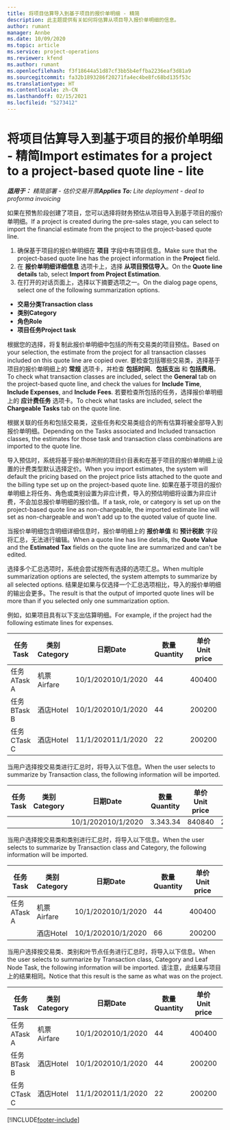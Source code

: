 ```yaml
---
title: 将项目估算导入到基于项目的报价单明细 - 精简
description: 此主题提供有关如何将估算从项目导入报价单明细的信息。
author: rumant
manager: Annbe
ms.date: 10/09/2020
ms.topic: article
ms.service: project-operations
ms.reviewer: kfend
ms.author: rumant
ms.openlocfilehash: f3f18644a51d87cf3bb5b4effba2236eaf3d81a9
ms.sourcegitcommit: fa32b1893286f20271fa4ec4be8fc68bd135f53c
ms.translationtype: HT
ms.contentlocale: zh-CN
ms.lasthandoff: 02/15/2021
ms.locfileid: "5273412"
---
```

# <a name="import-estimates-for-a-project-to-a-project-based-quote-line---lite"></a><span data-ttu-id="8a44c-103">将项目估算导入到基于项目的报价单明细 - 精简</span><span class="sxs-lookup"><span data-stu-id="8a44c-103">Import estimates for a project to a project-based quote line - lite</span></span>

<span data-ttu-id="8a44c-104">_**适用于：** 精简部署 - 估价交易开票_</span><span class="sxs-lookup"><span data-stu-id="8a44c-104">_**Applies To:** Lite deployment - deal to proforma invoicing_</span></span>

<span data-ttu-id="8a44c-105">如果在预售阶段创建了项目，您可以选择将财务预估从项目导入到基于项目的报价单明细。</span><span class="sxs-lookup"><span data-stu-id="8a44c-105">If a project is created during the pre-sales stage, you can select to import the financial estimate from the project to the project-based quote line.</span></span>

1. <span data-ttu-id="8a44c-106">确保基于项目的报价单明细在 **项目** 字段中有项目信息。</span><span class="sxs-lookup"><span data-stu-id="8a44c-106">Make sure that the project-based quote line has the project information in the **Project** field.</span></span>
2. <span data-ttu-id="8a44c-107">在 **报价单明细详细信息** 选项卡上，选择 **从项目预估导入**。</span><span class="sxs-lookup"><span data-stu-id="8a44c-107">On the **Quote line details** tab, select **Import from Project Estimation**.</span></span>
3. <span data-ttu-id="8a44c-108">在打开的对话页面上，选择以下摘要选项之一。</span><span class="sxs-lookup"><span data-stu-id="8a44c-108">On the dialog page opens, select one of the following summarization options.</span></span>

  - <span data-ttu-id="8a44c-109">**交易分类**</span><span class="sxs-lookup"><span data-stu-id="8a44c-109">**Transaction class**</span></span>
  - <span data-ttu-id="8a44c-110">**类别**</span><span class="sxs-lookup"><span data-stu-id="8a44c-110">**Category**</span></span>
  - <span data-ttu-id="8a44c-111">**角色**</span><span class="sxs-lookup"><span data-stu-id="8a44c-111">**Role**</span></span> 
  - <span data-ttu-id="8a44c-112">**项目任务**</span><span class="sxs-lookup"><span data-stu-id="8a44c-112">**Project task**</span></span>

<span data-ttu-id="8a44c-113">根据您的选择，将复制此报价单明细中包括的所有交易类的项目预估。</span><span class="sxs-lookup"><span data-stu-id="8a44c-113">Based on your selection, the estimate from the project for all transaction classes included on this quote line are copied over.</span></span> <span data-ttu-id="8a44c-114">要检查包括哪些交易类，选择基于项目的报价单明细上的 **常规** 选项卡，并检查 **包括时间**、**包括支出** 和 **包括费用**。</span><span class="sxs-lookup"><span data-stu-id="8a44c-114">To check what transaction classes are included, select the **General** tab on the project-based quote line, and check the values for **Include Time**, **Include Expenses**, and **Include Fees**.</span></span>  <span data-ttu-id="8a44c-115">若要检查所包括的任务，选择报价单明细上的 **应计费任务** 选项卡。</span><span class="sxs-lookup"><span data-stu-id="8a44c-115">To check what tasks are included, select the **Chargeable Tasks** tab on the quote line.</span></span>

<span data-ttu-id="8a44c-116">根据关联的任务和包括交易类，这些任务和交易类组合的所有估算将被全部导入到报价单明细。</span><span class="sxs-lookup"><span data-stu-id="8a44c-116">Depending on the Tasks associated and Included transaction classes, the estimates for those task and transaction class combinations are imported to the quote line.</span></span>

<span data-ttu-id="8a44c-117">导入预估时，系统将基于报价单所附的项目价目表和在基于项目的报价单明细上设置的计费类型默认选择定价。</span><span class="sxs-lookup"><span data-stu-id="8a44c-117">When you import estimates, the system will default the pricing based on the project price lists attached to the quote and the billing type set up on the project-based quote line.</span></span> <span data-ttu-id="8a44c-118">如果在基于项目的报价单明细上将任务、角色或类别设置为非应计费，导入的预估明细将设置为非应计费，不会加总报价单明细的报价值。</span><span class="sxs-lookup"><span data-stu-id="8a44c-118">If a task, role, or category is set up on the project-based quote line as non-chargeable, the imported estimate line will set as non-chargeable and won't add up to the quoted value of quote line.</span></span>

<span data-ttu-id="8a44c-119">当报价单明细包含明细详细信息时，报价单明细上的 **报价单值** 和 **预计税款** 字段将汇总，无法进行编辑。</span><span class="sxs-lookup"><span data-stu-id="8a44c-119">When a quote line has line details, the **Quote Value** and the **Estimated Tax** fields on the quote line are summarized and can't be edited.</span></span>

<span data-ttu-id="8a44c-120">选择多个汇总选项时，系统会尝试按所有选择的选项汇总。</span><span class="sxs-lookup"><span data-stu-id="8a44c-120">When multiple summarization options are selected, the system attempts to summarize by all selected options.</span></span> <span data-ttu-id="8a44c-121">结果是如果与仅选择一个汇总选项相比，导入的报价单明细的输出会更多。</span><span class="sxs-lookup"><span data-stu-id="8a44c-121">The result is that the output of imported quote lines will be more than if you selected only one summarization option.</span></span>

<span data-ttu-id="8a44c-122">例如，如果项目具有以下支出估算明细。</span><span class="sxs-lookup"><span data-stu-id="8a44c-122">For example, if the project had the following estimate lines for expenses.</span></span>

| <span data-ttu-id="8a44c-123">任务</span><span class="sxs-lookup"><span data-stu-id="8a44c-123">Task</span></span> | <span data-ttu-id="8a44c-124">类别</span><span class="sxs-lookup"><span data-stu-id="8a44c-124">Category</span></span> | <span data-ttu-id="8a44c-125">日期</span><span class="sxs-lookup"><span data-stu-id="8a44c-125">Date</span></span> | <span data-ttu-id="8a44c-126">数量</span><span class="sxs-lookup"><span data-stu-id="8a44c-126">Quantity</span></span> | <span data-ttu-id="8a44c-127">单价</span><span class="sxs-lookup"><span data-stu-id="8a44c-127">Unit price</span></span> | <span data-ttu-id="8a44c-128">应收总额</span><span class="sxs-lookup"><span data-stu-id="8a44c-128">Amount</span></span> |
| --- | --- | --- | --- | --- | --- |
| <span data-ttu-id="8a44c-129">任务 A</span><span class="sxs-lookup"><span data-stu-id="8a44c-129">Task A</span></span> | <span data-ttu-id="8a44c-130">机票</span><span class="sxs-lookup"><span data-stu-id="8a44c-130">Airfare</span></span> | <span data-ttu-id="8a44c-131">10/1/2020</span><span class="sxs-lookup"><span data-stu-id="8a44c-131">10/1/2020</span></span> | <span data-ttu-id="8a44c-132">4</span><span class="sxs-lookup"><span data-stu-id="8a44c-132">4</span></span> | <span data-ttu-id="8a44c-133">400</span><span class="sxs-lookup"><span data-stu-id="8a44c-133">400</span></span> | <span data-ttu-id="8a44c-134">1600</span><span class="sxs-lookup"><span data-stu-id="8a44c-134">1600</span></span> |
| <span data-ttu-id="8a44c-135">任务 B</span><span class="sxs-lookup"><span data-stu-id="8a44c-135">Task B</span></span> | <span data-ttu-id="8a44c-136">酒店</span><span class="sxs-lookup"><span data-stu-id="8a44c-136">Hotel</span></span> | <span data-ttu-id="8a44c-137">10/1/2020</span><span class="sxs-lookup"><span data-stu-id="8a44c-137">10/1/2020</span></span> | <span data-ttu-id="8a44c-138">4</span><span class="sxs-lookup"><span data-stu-id="8a44c-138">4</span></span> | <span data-ttu-id="8a44c-139">200</span><span class="sxs-lookup"><span data-stu-id="8a44c-139">200</span></span> | <span data-ttu-id="8a44c-140">800</span><span class="sxs-lookup"><span data-stu-id="8a44c-140">800</span></span> |
| <span data-ttu-id="8a44c-141">任务 C</span><span class="sxs-lookup"><span data-stu-id="8a44c-141">Task C</span></span> | <span data-ttu-id="8a44c-142">酒店</span><span class="sxs-lookup"><span data-stu-id="8a44c-142">Hotel</span></span> | <span data-ttu-id="8a44c-143">11/1/2020</span><span class="sxs-lookup"><span data-stu-id="8a44c-143">11/1/2020</span></span> | <span data-ttu-id="8a44c-144">2</span><span class="sxs-lookup"><span data-stu-id="8a44c-144">2</span></span> | <span data-ttu-id="8a44c-145">200</span><span class="sxs-lookup"><span data-stu-id="8a44c-145">200</span></span> | <span data-ttu-id="8a44c-146">400</span><span class="sxs-lookup"><span data-stu-id="8a44c-146">400</span></span> |

<span data-ttu-id="8a44c-147">当用户选择按交易类进行汇总时，将导入以下信息。</span><span class="sxs-lookup"><span data-stu-id="8a44c-147">When the user selects to summarize by Transaction class, the following information will be imported.</span></span>

| <span data-ttu-id="8a44c-148">任务</span><span class="sxs-lookup"><span data-stu-id="8a44c-148">Task</span></span> | <span data-ttu-id="8a44c-149">类别</span><span class="sxs-lookup"><span data-stu-id="8a44c-149">Category</span></span> | <span data-ttu-id="8a44c-150">日期</span><span class="sxs-lookup"><span data-stu-id="8a44c-150">Date</span></span> | <span data-ttu-id="8a44c-151">数量</span><span class="sxs-lookup"><span data-stu-id="8a44c-151">Quantity</span></span> | <span data-ttu-id="8a44c-152">单价</span><span class="sxs-lookup"><span data-stu-id="8a44c-152">Unit price</span></span> | <span data-ttu-id="8a44c-153">应收总额</span><span class="sxs-lookup"><span data-stu-id="8a44c-153">Amount</span></span> |
| --- | --- | --- | --- | --- | --- |
|||<span data-ttu-id="8a44c-154">10/1/2020</span><span class="sxs-lookup"><span data-stu-id="8a44c-154">10/1/2020</span></span> | <span data-ttu-id="8a44c-155">3.34</span><span class="sxs-lookup"><span data-stu-id="8a44c-155">3.34</span></span> | <span data-ttu-id="8a44c-156">840</span><span class="sxs-lookup"><span data-stu-id="8a44c-156">840</span></span> | <span data-ttu-id="8a44c-157">2800</span><span class="sxs-lookup"><span data-stu-id="8a44c-157">2800</span></span> |

<span data-ttu-id="8a44c-158">当用户选择按交易类和类别进行汇总时，将导入以下信息。</span><span class="sxs-lookup"><span data-stu-id="8a44c-158">When the user selects to summarize by Transaction class and Category, the following information will be imported.</span></span>

| <span data-ttu-id="8a44c-159">任务</span><span class="sxs-lookup"><span data-stu-id="8a44c-159">Task</span></span> | <span data-ttu-id="8a44c-160">类别</span><span class="sxs-lookup"><span data-stu-id="8a44c-160">Category</span></span> | <span data-ttu-id="8a44c-161">日期</span><span class="sxs-lookup"><span data-stu-id="8a44c-161">Date</span></span> | <span data-ttu-id="8a44c-162">数量</span><span class="sxs-lookup"><span data-stu-id="8a44c-162">Quantity</span></span> | <span data-ttu-id="8a44c-163">单价</span><span class="sxs-lookup"><span data-stu-id="8a44c-163">Unit price</span></span> | <span data-ttu-id="8a44c-164">应收总额</span><span class="sxs-lookup"><span data-stu-id="8a44c-164">Amount</span></span> |
| --- | --- | --- | --- | --- | --- |
| <span data-ttu-id="8a44c-165">任务 A</span><span class="sxs-lookup"><span data-stu-id="8a44c-165">Task A</span></span> | <span data-ttu-id="8a44c-166">机票</span><span class="sxs-lookup"><span data-stu-id="8a44c-166">Airfare</span></span> | <span data-ttu-id="8a44c-167">10/1/2020</span><span class="sxs-lookup"><span data-stu-id="8a44c-167">10/1/2020</span></span> | <span data-ttu-id="8a44c-168">4</span><span class="sxs-lookup"><span data-stu-id="8a44c-168">4</span></span> | <span data-ttu-id="8a44c-169">400</span><span class="sxs-lookup"><span data-stu-id="8a44c-169">400</span></span> | <span data-ttu-id="8a44c-170">1600</span><span class="sxs-lookup"><span data-stu-id="8a44c-170">1600</span></span> |
| | <span data-ttu-id="8a44c-171">酒店</span><span class="sxs-lookup"><span data-stu-id="8a44c-171">Hotel</span></span> | <span data-ttu-id="8a44c-172">10/1/2020</span><span class="sxs-lookup"><span data-stu-id="8a44c-172">10/1/2020</span></span> | <span data-ttu-id="8a44c-173">6</span><span class="sxs-lookup"><span data-stu-id="8a44c-173">6</span></span> | <span data-ttu-id="8a44c-174">200</span><span class="sxs-lookup"><span data-stu-id="8a44c-174">200</span></span> | <span data-ttu-id="8a44c-175">1200</span><span class="sxs-lookup"><span data-stu-id="8a44c-175">1200</span></span> |

<span data-ttu-id="8a44c-176">当用户选择按交易类、类别和叶节点任务进行汇总时，将导入以下信息。</span><span class="sxs-lookup"><span data-stu-id="8a44c-176">When the user selects to summarize by Transaction class, Category and Leaf Node Task, the following information will be imported.</span></span> <span data-ttu-id="8a44c-177">请注意，此结果与项目上的结果相同。</span><span class="sxs-lookup"><span data-stu-id="8a44c-177">Notice that this result is the same as what was on the project.</span></span>

| <span data-ttu-id="8a44c-178">任务</span><span class="sxs-lookup"><span data-stu-id="8a44c-178">Task</span></span> | <span data-ttu-id="8a44c-179">类别</span><span class="sxs-lookup"><span data-stu-id="8a44c-179">Category</span></span> | <span data-ttu-id="8a44c-180">日期</span><span class="sxs-lookup"><span data-stu-id="8a44c-180">Date</span></span> | <span data-ttu-id="8a44c-181">数量</span><span class="sxs-lookup"><span data-stu-id="8a44c-181">Quantity</span></span> | <span data-ttu-id="8a44c-182">单价</span><span class="sxs-lookup"><span data-stu-id="8a44c-182">Unit price</span></span> | <span data-ttu-id="8a44c-183">应收总额</span><span class="sxs-lookup"><span data-stu-id="8a44c-183">Amount</span></span> |
| --- | --- | --- | --- | --- | --- |
| <span data-ttu-id="8a44c-184">任务 A</span><span class="sxs-lookup"><span data-stu-id="8a44c-184">Task A</span></span> | <span data-ttu-id="8a44c-185">机票</span><span class="sxs-lookup"><span data-stu-id="8a44c-185">Airfare</span></span> | <span data-ttu-id="8a44c-186">10/1/2020</span><span class="sxs-lookup"><span data-stu-id="8a44c-186">10/1/2020</span></span> | <span data-ttu-id="8a44c-187">4</span><span class="sxs-lookup"><span data-stu-id="8a44c-187">4</span></span> | <span data-ttu-id="8a44c-188">400</span><span class="sxs-lookup"><span data-stu-id="8a44c-188">400</span></span> | <span data-ttu-id="8a44c-189">1600</span><span class="sxs-lookup"><span data-stu-id="8a44c-189">1600</span></span> |
| <span data-ttu-id="8a44c-190">任务 B</span><span class="sxs-lookup"><span data-stu-id="8a44c-190">Task B</span></span> | <span data-ttu-id="8a44c-191">酒店</span><span class="sxs-lookup"><span data-stu-id="8a44c-191">Hotel</span></span> | <span data-ttu-id="8a44c-192">10/1/2020</span><span class="sxs-lookup"><span data-stu-id="8a44c-192">10/1/2020</span></span> | <span data-ttu-id="8a44c-193">4</span><span class="sxs-lookup"><span data-stu-id="8a44c-193">4</span></span> | <span data-ttu-id="8a44c-194">200</span><span class="sxs-lookup"><span data-stu-id="8a44c-194">200</span></span> | <span data-ttu-id="8a44c-195">800</span><span class="sxs-lookup"><span data-stu-id="8a44c-195">800</span></span> |
| <span data-ttu-id="8a44c-196">任务 C</span><span class="sxs-lookup"><span data-stu-id="8a44c-196">Task C</span></span> | <span data-ttu-id="8a44c-197">酒店</span><span class="sxs-lookup"><span data-stu-id="8a44c-197">Hotel</span></span> | <span data-ttu-id="8a44c-198">11/1/2020</span><span class="sxs-lookup"><span data-stu-id="8a44c-198">11/1/2020</span></span> | <span data-ttu-id="8a44c-199">2</span><span class="sxs-lookup"><span data-stu-id="8a44c-199">2</span></span> | <span data-ttu-id="8a44c-200">200</span><span class="sxs-lookup"><span data-stu-id="8a44c-200">200</span></span> | <span data-ttu-id="8a44c-201">400</span><span class="sxs-lookup"><span data-stu-id="8a44c-201">400</span></span> |


[!INCLUDE[footer-include](../../includes/footer-banner.md)]